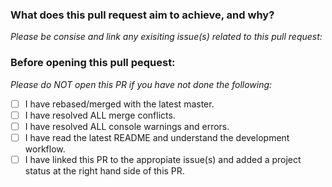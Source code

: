 ### What does this pull request aim to achieve, and why?

*Please be consise and link any exisiting issue(s) related to this pull request:*

### Before opening this pull pequest:

*Please do NOT open this PR if you have not done the following:*

- [ ] I have rebased/merged with the latest master.
- [ ] I have resolved ALL merge conflicts.
- [ ] I have resolved ALL console warnings and errors.
- [ ] I have read the latest README and understand the development workflow.
- [ ] I have linked this PR to the appropiate issue(s) and added a project status at the right hand side of this PR.
